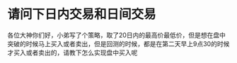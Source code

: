 # 请问下日内交易和日间交易

各位大神你们好，小弟写了个策略，取了20日内的最高价最低价，但是想在盘中突破的时候马上买入或者卖出，但是回测的时候，都是在第二天早上9点30的时候才买入或者卖出的，请教下怎么实现盘中买入呢